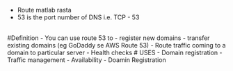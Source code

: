 - Route matlab rasta 
- 53 is the port number of DNS i.e. TCP - 53
<br>
#Definition 
- You can use route 53 to 
-   register new domains 
-   transfer existing domains (eg GoDaddy se AWS Route 53) 
-   Route traffic coming to a domain to particular server
-   Health checks
# USES
- Domain registration 
- Traffic management
- Availability
- Doamin Registration
